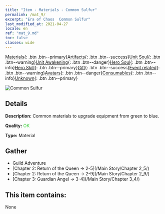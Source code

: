 ```yaml
---
title: "Item - Materials - Common Sulfur"
permalink: /mat_9/
excerpt: "Era of Chaos  Common Sulfur"
last_modified_at: 2021-04-27
locale: en
ref: "mat_9.md"
toc: false
classes: wide
---
```

 [Materials](/Items/){: .btn .btn--primary}[Artifacts](/Items/Artifacts/){: .btn .btn--success}[Unit Soul](/Items/UnitSoul/){: .btn .btn--warning}[Unit Awakening](/Items/UnitAwakening/){: .btn .btn--danger}[Hero Soul](/Items/HeroSoul/){: .btn .btn--info}[Hero Skill](/Items/HeroSkill/){: .btn .btn--primary}[Gift](/Items/Gift/){: .btn .btn--success}[Event related](/Items/Events/){: .btn .btn--warning}[Avatars](/Items/Avatars/){: .btn .btn--danger}[Consumables](/Items/Consumables/){: .btn .btn--info}[Unknown](/Items/Unknown/){: .btn .btn--primary}

 ![Common Sulfur](/images/t/i_cailiao_liuhuang1.png)

## Details
 **Description:** Common materials to upgrade equipment from green to blue.

 **Quality:** <span style="color: #32CD32">OK</span>

 **Type:** Material

## Gather

*    Guild Adventure 
*    [Chapter 2: Return of the Queen -> 2-5](/Main Story/Chapter 2_5/) 
*    [Chapter 2: Return of the Queen -> 2-9](/Main Story/Chapter 2_9/) 
*    [Chapter 3: Guardian Angel -> 3-4](/Main Story/Chapter 3_4/) 

## This item contains:

  None

